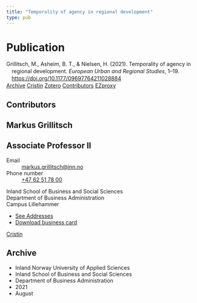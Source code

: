 ```yaml
---
title: "Temporality of agency in regional development"
type: pub
---
```

<h1>Publication</h1>
<article id="csl-bib-container-LNXGDC6S" class="csl-bib-container">
  <div class="csl-bib-body" style="line-height: 1.35; padding-left: 1em; text-indent:-1em;">
  <div class="csl-entry">Grillitsch, M., Asheim, B. T., &amp; Nielsen, H. (2021). Temporality of agency in regional development. <i>European Urban and Regional Studies</i>, 1&#x2013;19. <a href="https://doi.org/10.1177/09697764211028884">https://doi.org/10.1177/09697764211028884</a></div>
</div>
  <div class="csl-bib-buttons">
    <a href="#taxonomy-article-LNXGDC6S" class="csl-bib-button">Archive</a>
    <a href="https://app.cristin.no/results/show.jsf?id=1927420" alt="Cristin URL" class="csl-bib-button">Cristin</a>
    <a href="http://zotero.org/groups/5022929/items/LNXGDC6S" alt="Zotero URL" class="csl-bib-button">Zotero</a>
    <a href="#contributors-article-LNXGDC6S" class="csl-bib-button">Contributors</a>
    <a href="http://ezproxy.inn.no/login?url=https://doi.org/10.1177/09697764211028884" class="csl-bib-button">EZproxy</a>
  </div>
  <div id="csl-bib-meta-container-LNXGDC6S"></div>
</article>
<div id="csl-bib-meta-LNXGDC6S" class="csl-bib-meta">
  <article id="contributors-article-LNXGDC6S" class="contributors-article">
    <h1>Contributors</h1>
    <div class="personas">
<div class="vrtx-hinn-person-card">
<div class="photo">
<i class="lar la-user-circle missing-person"></i>
</div>
<div class="info">
<hgroup><h1>Markus Grillitsch</h1>
<h2>Associate Professor II</h2>
</hgroup><dl>
<dt>Email</dt>
<dd>
<a href="mailto:markus.grillitsch@inn.no">markus.grillitsch@inn.no</a>
</dd>
<dt>Phone number</dt>
<dd><a href="tel:+4762517800">
+47 62 51 78 00
</a></dd>
</dl>
<p>
Inland School of Business and Social Sciences<br>
Department of Business Administration<br>
Campus Lillehammer
</p>
<ul class="vrtx-hinn-links">
<li><a href="https://www.inn.no/english/find-an-employee/markus-grillitsch.html#vrtx-hinn-addresses">See Addresses</a></li>
<li><a href="https://www.inn.no/english/find-an-employee/markus-grillitsch.html?vrtx=vcf">Download business card</a></li>
</ul>
</div>
</div>
<a href="https://app.cristin.no/persons/show.jsf?id=1318006" alt="Cristin URL" class="personas-cristin">Cristin</a>
</div>
  </article>
  <article id="taxonomy-article-LNXGDC6S" class="taxonomy-article">
    <h1>Archive</h1>
    <ul>
      <li>Inland Norway University of Applied Sciences</li>
      <li>Inland School of Business and Social Sciences</li>
      <li>Department of Business Administration</li>
      <li>2021</li>
      <li>August</li>
    </ul>
  </article>
</div>
